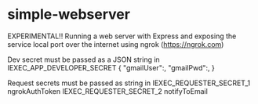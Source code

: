 # simple-webserver

EXPERIMENTAL!! 
Running a web server with Express and exposing the service local port over the internet using ngrok (https://ngrok.com)

Dev secret must be passed as a JSON string in IEXEC_APP_DEVELOPER_SECRET
{
"gmailUser":<Your gmail user>, 
"gmailPwd":<Your gmail pwd>, 
}

Request secrets must be passed as string in 
  IEXEC_REQUESTER_SECRET_1 ngrokAuthToken 
  IEXEC_REQUESTER_SECRET_2 notifyToEmail
